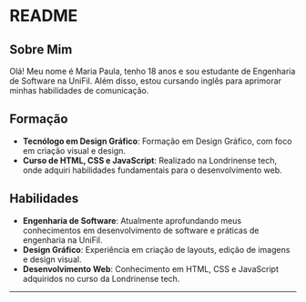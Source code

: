 # README

## Sobre Mim

Olá! Meu nome é Maria Paula, tenho 18 anos  e sou estudante de Engenharia de Software na UniFil. Além disso, estou cursando inglês para aprimorar minhas habilidades de comunicação.

## Formação

- **Tecnólogo em Design Gráfico**: Formação em Design Gráfico, com foco em criação visual e design.
- **Curso de HTML, CSS e JavaScript**: Realizado na Londrinense tech, onde adquiri habilidades fundamentais para o desenvolvimento web.

## Habilidades

- **Engenharia de Software**: Atualmente aprofundando meus conhecimentos em desenvolvimento de software e práticas de engenharia na UniFil.
- **Design Gráfico**: Experiência em criação de layouts, edição de imagens e design visual.
- **Desenvolvimento Web**: Conhecimento em HTML, CSS e JavaScript adquiridos no curso da Londrinense tech.

---
